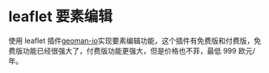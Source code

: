 # leaflet 要素编辑

使用 leaflet 插件[geoman-io](https://geoman.io/docs/getting-started/free-version)实现要素编辑功能，这个插件有免费版和付费版，免费版功能已经很强大了，付费版功能更强大，但是价格也不菲，最低 999 欧元/年。
